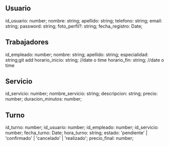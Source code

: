 ## Usuario
  id_usuario: number;
  nombre: string;
  apellido: string;
  telefono: string;
  email: string;
  password: string;
  foto_perfil?: string; 
  fecha_registro: Date;

## Trabajadores
  id_empleado: number;
  nombre: string;
  apellido: string;
  especialidad: string;git add
  horario_inicio: string; //date o time
  horario_fin: string; //date o time

## Servicio
  id_servicio: number;
  nombre_servicio: string;
  descripcion: string;
  precio: number;
  duracion_minutos: number;

  ## Turno
  id_turno: number;
  id_usuario: number;
  id_empleado: number;
  id_servicio: number;
  fecha_turno: Date;
  hora_turno: string;
  estado: 'pendiente' | 'confirmado' | 'cancelado' | 'realizado';
  precio_final: number;